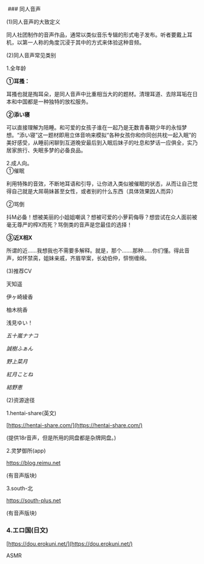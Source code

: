  ### 同人音声



(1)同人音声的大致定义

同人社团制作的音声作品，通常以类似音乐专辑的形式电子发布。听者要戴上耳机，以第一人称的角度沉浸于其中的方式来体验这种音频。  

  

(2)同人音声常见类别

1.全年龄

**①耳搔：**

耳搔也就是掏耳朵，是同人音声中比重相当大的的题材。清理耳道、去除耳垢在日本和中国都是一种独特的放松服务。

**②添い寝**

可以直接理解为陪睡。和可爱的女孩子谁在一起乃是无数青春期少年的永恒梦想。“添い寝”这一题材即用立体音响来模拟“各种女孩你和你同创共枕一起入眠”的美好感受，从睡前闲聊到互道晚安最后到入眠后妹子的吐息和梦话一应俱全，实乃居家旅行、失眠多梦的必备良品。

  

2.成人向。  
①催眠

利用特殊的音效，不断地耳语和引导，让你进入类似被催眠的状态，从而让自己觉得自己就是大屌萌妹甚至女性，或者别的什么东西（具体效果因人而异）

②骂倒

抖M必备！想被美丽的小姐姐嘲讽？想被可爱的小萝莉侮辱？想尝试在众人面前被毫无尊严的榨X而死？骂倒类的音声是您最佳的选择！  

**③近X相X**

所谓的近……我想我也不需要多解释。就是，那个.......那种......你们懂。得此音声，如怀禁脔，姐妹亲戚，齐眉举案，长幼伯仲，悱恻缠绵。

  

(3)推荐CV

天知遥

伊ヶ崎綾香

柚木桃香

浅見ゆい！  

_五十嵐ナナコ_ 

_誠樹ふぁん_ 

_野上菜月_ 

_紅月ことね_ 

_結野恵_  

  

(2)资源途径

1.hentai-share(英文)

[https://hentai-share.com/](https://hentai-share.com/)  

(提供18r音声，但是所用的网盘都是杂牌网盘。)

  

2.灵梦御所(app)

https://blog.reimu.net

(有音声版块)

  

3.south-北

https://south-plus.net

(有音声版块)

  

### 4.エロ国(日文)

[https://dou.erokuni.net/](https://dou.erokuni.net/)  

  

  

ASMR
